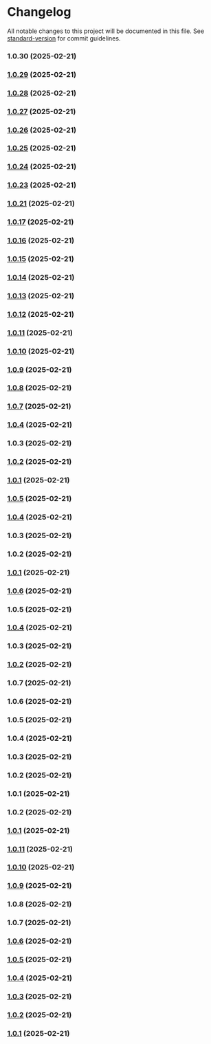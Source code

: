 # Changelog

All notable changes to this project will be documented in this file. See [standard-version](https://github.com/conventional-changelog/standard-version) for commit guidelines.

### 1.0.30 (2025-02-21)

### [1.0.29](https://github.com/simaoptrocha/full-widget-app/compare/v1.0.28...v1.0.29) (2025-02-21)

### [1.0.28](https://github.com/simaoptrocha/full-widget-app/compare/v1.0.27...v1.0.28) (2025-02-21)

### [1.0.27](https://github.com/simaoptrocha/full-widget-app/compare/v1.0.26...v1.0.27) (2025-02-21)

### [1.0.26](https://github.com/simaoptrocha/full-widget-app/compare/v1.0.25...v1.0.26) (2025-02-21)

### [1.0.25](https://github.com/simaoptrocha/full-widget-app/compare/v1.0.24...v1.0.25) (2025-02-21)

### [1.0.24](https://github.com/simaoptrocha/full-widget-app/compare/v1.0.23...v1.0.24) (2025-02-21)

### [1.0.23](https://github.com/simaoptrocha/full-widget-app/compare/v1.0.21...v1.0.23) (2025-02-21)

### [1.0.21](https://github.com/simaoptrocha/full-widget-app/compare/v1.0.17...v1.0.21) (2025-02-21)

### [1.0.17](https://github.com/simaoptrocha/full-widget-app/compare/v1.0.16...v1.0.17) (2025-02-21)

### [1.0.16](https://github.com/simaoptrocha/full-widget-app/compare/v1.0.15...v1.0.16) (2025-02-21)

### [1.0.15](https://github.com/simaoptrocha/full-widget-app/compare/v1.0.14...v1.0.15) (2025-02-21)

### [1.0.14](https://github.com/simaoptrocha/full-widget-app/compare/v1.0.13...v1.0.14) (2025-02-21)

### [1.0.13](https://github.com/simaoptrocha/full-widget-app/compare/v1.0.12...v1.0.13) (2025-02-21)

### [1.0.12](https://github.com/simaoptrocha/full-widget-app/compare/v1.0.11...v1.0.12) (2025-02-21)

### [1.0.11](https://github.com/simaoptrocha/full-widget-app/compare/v1.0.10...v1.0.11) (2025-02-21)

### [1.0.10](https://github.com/simaoptrocha/full-widget-app/compare/v1.0.9...v1.0.10) (2025-02-21)

### [1.0.9](https://github.com/simaoptrocha/full-widget-app/compare/v1.0.8...v1.0.9) (2025-02-21)

### [1.0.8](https://github.com/simaoptrocha/full-widget-app/compare/v1.0.7...v1.0.8) (2025-02-21)

### [1.0.7](https://github.com/simaoptrocha/full-widget-app/compare/v1.0.5...v1.0.7) (2025-02-21)

### [1.0.4](https://github.com/simaoptrocha/full-widget-app/compare/v1.0.5...v1.0.4) (2025-02-21)

### 1.0.3 (2025-02-21)

### [1.0.2](https://github.com/simaoptrocha/full-widget-app/compare/v1.0.1...v1.0.2) (2025-02-21)

### [1.0.1](https://github.com/simaoptrocha/full-widget-app/compare/v1.0.5...v1.0.1) (2025-02-21)

### [1.0.5](https://github.com/simaoptrocha/full-widget-app/compare/v1.0.4...v1.0.5) (2025-02-21)

### [1.0.4](https://github.com/simaoptrocha/full-widget-app/compare/v1.0.3...v1.0.4) (2025-02-21)

### 1.0.3 (2025-02-21)

### 1.0.2 (2025-02-21)

### [1.0.1](https://github.com/simaoptrocha/full-widget-app/compare/v1.0.11...v1.0.1) (2025-02-21)

### [1.0.6](https://github.com/simaoptrocha/full-widget-app/compare/v1.0.5...v1.0.6) (2025-02-21)

### 1.0.5 (2025-02-21)

### [1.0.4](https://github.com/simaoptrocha/full-widget-app/compare/v1.0.3...v1.0.4) (2025-02-21)

### 1.0.3 (2025-02-21)

### [1.0.2](https://github.com/simaoptrocha/full-widget-app/compare/v1.0.11...v1.0.2) (2025-02-21)

### 1.0.7 (2025-02-21)

### 1.0.6 (2025-02-21)

### 1.0.5 (2025-02-21)

### 1.0.4 (2025-02-21)

### 1.0.3 (2025-02-21)

### 1.0.2 (2025-02-21)

### 1.0.1 (2025-02-21)

### 1.0.2 (2025-02-21)

### [1.0.1](https://github.com/simaoptrocha/full-widget-app/compare/v1.0.11...v1.0.1) (2025-02-21)

### [1.0.11](https://github.com/simaoptrocha/full-widget-app/compare/v1.0.10...v1.0.11) (2025-02-21)

### [1.0.10](https://github.com/simaoptrocha/full-widget-app/compare/v1.0.9...v1.0.10) (2025-02-21)

### [1.0.9](https://github.com/simaoptrocha/full-widget-app/compare/v1.0.8...v1.0.9) (2025-02-21)

### 1.0.8 (2025-02-21)

### 1.0.7 (2025-02-21)

### [1.0.6](https://github.com/simaoptrocha/full-widget-app/compare/v1.0.9...v1.0.6) (2025-02-21)

### [1.0.5](https://github.com/simaoptrocha/full-widget-app/compare/v1.0.7...v1.0.5) (2025-02-21)

### [1.0.4](https://github.com/simaoptrocha/full-widget-app/compare/v1.0.7...v1.0.4) (2025-02-21)

### [1.0.3](https://github.com/simaoptrocha/full-widget-app/compare/v1.0.7...v1.0.3) (2025-02-21)

### [1.0.2](https://github.com/simaoptrocha/full-widget-app/compare/v1.0.7...v1.0.2) (2025-02-21)

### [1.0.1](https://github.com/simaoptrocha/full-widget-app/compare/v1.0.7...v1.0.1) (2025-02-21)

